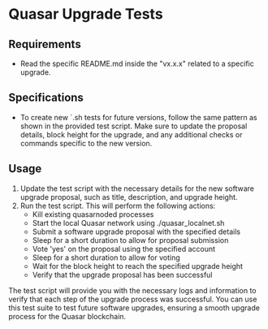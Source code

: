 # Quasar Upgrade Tests

## Requirements

- Read the specific README.md inside the "vx.x.x" related to a specific upgrade.

## Specifications

- To create new `.sh tests for future versions, follow the same pattern as shown in the provided test script. Make sure
  to update the proposal details, block height for the upgrade, and any additional checks or commands specific to the
  new version.

## Usage

1. Update the test script with the necessary details for the new software upgrade proposal, such as title, description,
   and upgrade height.
2. Run the test script. This will perform the following actions:
   - Kill existing quasarnoded processes
   - Start the local Quasar network using ./quasar_localnet.sh
   - Submit a software upgrade proposal with the specified details
   - Sleep for a short duration to allow for proposal submission
   - Vote 'yes' on the proposal using the specified account
   - Sleep for a short duration to allow for voting
   - Wait for the block height to reach the specified upgrade height
   - Verify that the upgrade proposal has been successful

The test script will provide you with the necessary logs and information to verify that each step of the upgrade process
was successful. You can use this test suite to test future software upgrades, ensuring a smooth upgrade process for the
Quasar blockchain.